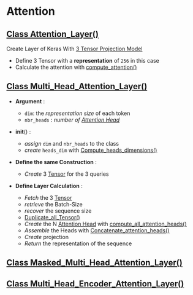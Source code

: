 # Attention

## [Class Attention_Layer()](Attention.py)
Create Layer of Keras With [3 Tensor Projection Model](../../README.md#query-projection)
- Define  3 Tensor with a **representation** of `256` in this case
- Calculate the attention with [compute_attention()](../../README.md#scaled-dot-product-attention)
## [Class Multi_Head_Attention_Layer()](Multi_Head_Attention.py)
- **Argument** : 
	- `dim`: the *representation size* of each token
	- `nbr_heads` : *number of [Attention Head](../../README.md#scaled-dot-product-attention)*
- __init__() :
	- *assign* `dim` and `nbr_heads` to the class
	- *create* `heads_dim` with [Compute_heads_dimensions()](../../README.md#compute-the-representation-size-of-the-tensor-sub-models)
- **Define the same Construction** :
	- *Create* 3 [Tensor](../../README.md#query-projection) for the 3 queries 
- **Define Layer Calculation** :

	- *Fetch* the 3 [Tensor](../../README.md#query-projection)
	- *retrieve* the Batch-Size
	- *recover* the sequence size
	- [Duplicate_all_Tensor()](../../README.md#duplicate-tensor)
	- *Create* the N [Attention Head](../../README.md#scaled-dot-product-attention) with [compute_all_attention_heads()](../../README.md#compute-attention)
	- *Assemble* the Heads with [Concatenate_attention_heads()](../../README.md#concatenate-attention)
	- *Create* projection 
	- *Return* the representation of the sequence
## [Class Masked_Multi_Head_Attention_Layer()](Multi_Head_Attention.py)
## [Class Multi_Head_Encoder_Attention_Layer()](Multi_Head_Attention.py)